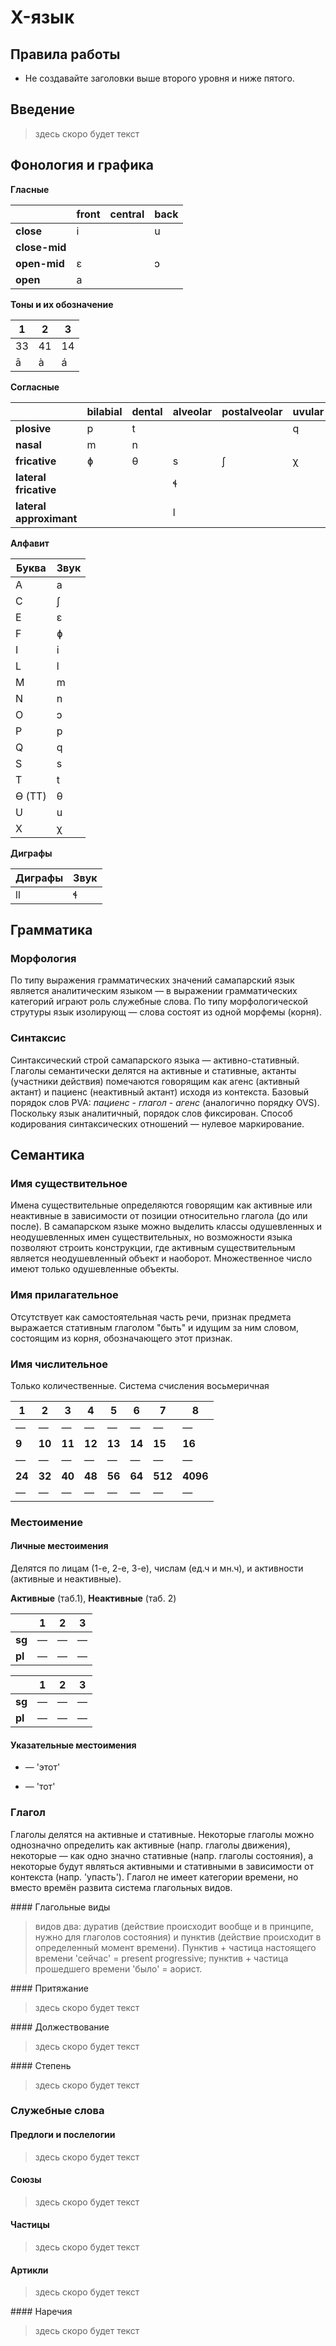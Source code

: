 # X-язык

## Правила работы

- Не создавайте заголовки выше второго уровня и ниже пятого.

## Введение

> здесь скоро будет текст

## Фонология и графика

**Гласные**

|     | front | central | back |
| --- | --- | --- | --- |
| **close** | i   |     | u   |
| **close-mid** |     |     |     |
| **open-mid** | ɛ   |     | ɔ   |
| **open** | a   |     |     |

**Тоны и их обозначение**

| 1   | 2   | 3   |
| --- | --- | --- |
| 33  | 41  | 14  |
| ā  | à   | á   |

**Согласные**

|     | bilabial | dental | alveolar | postalveolar | uvular |
| --- | --- | --- | --- | --- | --- |
| **plosive** | p   | t   |     |     | q   |
| **nasal** | m   | n   |     |     |     |
| **fricative** | ɸ   | θ   | s   | ʃ   | χ   |
| **lateral fricative** |     |     | ɬ   |     |     |
| **lateral approximant** |     |     | l   |     |     |

**Алфавит**

| Буква | Звук |
| --- | --- |
| A   | a   |
| C   | ʃ   |
| E   | ɛ   |
| F   | ɸ   |
| I   | i   |
| L   | l   |
| M   | m   |
| N   | n   |
| O   | ɔ   |
| P   | p   |
| Q   | q   |
| S   | s   |
| T   | t   |
| ϴ (TT) | θ   |
| U   | u   |
| X   | χ   |

**Диграфы**

| Диграфы | Звук |
| --- | --- |
| ll  | ɬ   |

## Грамматика

### Морфология

По типу выражения грамматических значений самапарский язык является аналитическим языком — в выражении грамматических категорий играют роль служебные слова. По типу морфологической струтуры язык изолирующ — слова состоят из одной морфемы (корня).

### Синтаксис

Синтаксический строй самапарского языка — активно-стативный. Глаголы семантически делятся на активные и стативные, актанты (участники действия) помечаются говорящим как агенс (активный актант) и пациенс (неактивный актант) исходя из контекста. Базовый порядок слов PVA: *пациенс* - *глагол* - *агенс* (аналогично порядку OVS). Поскольку язык аналитичный, порядок слов фиксирован. Способ кодирования синтаксических отношений — нулевое маркирование.

## Семантика

### Имя существительное

Имена существительные определяются говорящим как активные или неактивные в зависимости от позиции относительно глагола (до или после). В самапарском языке можно выделить классы одушевленных и неодушевленных имен существительных, но возможности языка позволяют строить конструкции, где активным существительным является неодушевленный объект и наоборот.
Множественное число имеют только одушевленные объекты.

### Имя прилагательное

Отсутствует как самостоятельная часть речи, признак предмета выражается стативным глаголом "быть" и идущим за ним словом, состоящим из корня, обозначающего этот признак.

### Имя числительное

Только количественные. Система счисления восьмеричная

| 1   | 2   | 3   | 4   | 5   | 6   | 7   | 8   |
| --- | --- | --- | --- | --- | --- | --- | --- |
| —   | —   | —   | —   | —   | —   | —   | —   |
| **9** | **10** | **11** | **12** | **13** | **14** | **15** | **16** |
| —   | —   | —   | —   | —   | —   | —   | —   |
| **24** | **32** | **40** | **48** | **56** | **64** | **512** | **4096** |
| —   | —   | —   | —   | —   | —   | —   | —   |

### Местоимение

#### Личные местоимения

Делятся по лицам (1-е, 2-е, 3-е), числам (ед.ч и мн.ч), и активности (активные и неактивные).

**Активные** (таб.1), **Неактивные** (таб. 2)

|     | 1   | 2   | 3   |
| --- | --- | --- | --- |
| **sg** | —   | —   | —   |
| **pl** | —   | —   | —   |

|     | 1   | 2   | 3   |
| --- | --- | --- | --- |
| **sg** | —   | —   | —   |
| **pl** | —   | —   | —   |

#### Указательные местоимения

- <u> </u> — 'этот'
  
- <u> </u> — 'тот'
  

### Глагол

Глаголы делятся на активные и стативные. Некоторые глаголы можно однозначно определить как активные (напр. глаголы движения), некоторые — как одно значно стативные (напр. глаголы состояния), а некоторые будут являться активными и стативными в зависимости от контекста (напр. 'упасть'). Глагол не имеет категории времени, но вместо времён развита система глагольных видов.

#### Глагольные виды

> видов два: дуратив (действие происходит вообще и в принципе, нужно для глаголов состояния) и пунктив (действие происходит в определенный момент времени). Пунктив + частица настоящего времени 'сейчас' = present progressive; пунктив + частица прошедшего времени 'было' = аорист.

#### Притяжание

> здесь скоро будет текст

#### Должествование

> здесь скоро будет текст

#### Степень

> здесь скоро будет текст

### Служебные слова

#### Предлоги и послелогии

> здесь скоро будет текст

#### Союзы

> здесь скоро будет текст

#### Частицы

> здесь скоро будет текст

#### Артикли

> здесь скоро будет текст

#### Наречия

> здесь скоро будет текст
